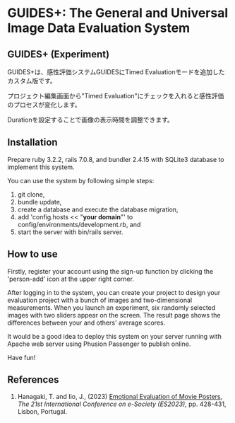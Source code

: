 # GUIDES+: The General and Universal Image Data Evaluation System

## GUIDES+ (Experiment)
GUIDES+は、感性評価システムGUIDESにTimed Evaluationモードを追加したカスタム版です。

プロジェクト編集画面から"Timed Evaluation"にチェックを入れると感性評価のプロセスが変化します。

Durationを設定することで画像の表示時間を調整できます。

## Installation
Prepare ruby 3.2.2, rails 7.0.8, and bundler 2.4.15 with SQLite3 database to implement this system.

You can use the system by following simple steps: 
1. git clone,
2. bundle update,
3. create a database and execute the database migration,
4. add 'config.hosts << "__your domain__"' to config/environments/development.rb, and
5. start the server with bin/rails server.

## How to use
Firstly, register your account using the sign-up function by clicking the 'person-add' icon at the upper right corner.

After logging in to the system, you can create your project to design your evaluation project with a bunch of images and two-dimensional measurements.
When you launch an experiment, six randomly selected images with two sliders appear on the screen.
The result page shows the differences between your and others' average scores.

It would be a good idea to deploy this system on your server running with Apache web server using Phusion Passenger to publish online.

Have fun!

## References
1. Hanagaki, T. and Iio, J., (2023) [Emotional Evaluation of Movie Posters](https://www.esociety-conf.org/wp-content/uploads/2023/03/2_ES2023_S_046_Hanagaki.pdf), *The 21st International Conference on e-Society (ES2023),* pp. 428-431, Lisbon, Portugal.
